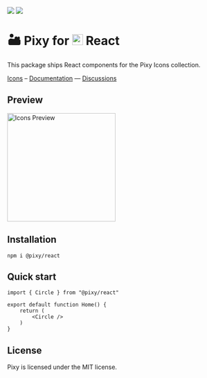 ![](https://badgers.space/github/license/l0uisgrange/pixy?theme=tailwind)
![](https://badgers.space/npm/version/@pixy/react?theme=tailwind)

# 🏜️ Pixy for <img src="https://lucide.dev/framework-logos/react.svg" alt="React logo" width="25" /> React

This package ships React components for the Pixy Icons collection.

[Icons](https://pixy.grangelouis.ch/icons) – [Documentation](https://pixy.grangelouis.ch) — [Discussions](https://github.com/l0uisgrange/pixy/discussions)

## Preview

<img src="https://github.com/user-attachments/assets/bbf8b4c3-c4b5-4d5c-a641-d036f171fb6e" width="250" alt="Icons Preview" />

## Installation

```shell
npm i @pixy/react
```

## Quick start

```tsx
import { Circle } from "@pixy/react"

export default function Home() {
    return (
        <Circle />
    )
}
```

## License

Pixy is licensed under the MIT license.